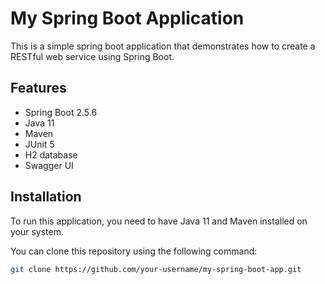 # My Spring Boot Application

This is a simple spring boot application that demonstrates how to create a RESTful web service using Spring Boot.

## Features

- Spring Boot 2.5.6
- Java 11
- Maven
- JUnit 5
- H2 database
- Swagger UI

## Installation

To run this application, you need to have Java 11 and Maven installed on your system.

You can clone this repository using the following command:

```bash
git clone https://github.com/your-username/my-spring-boot-app.git
